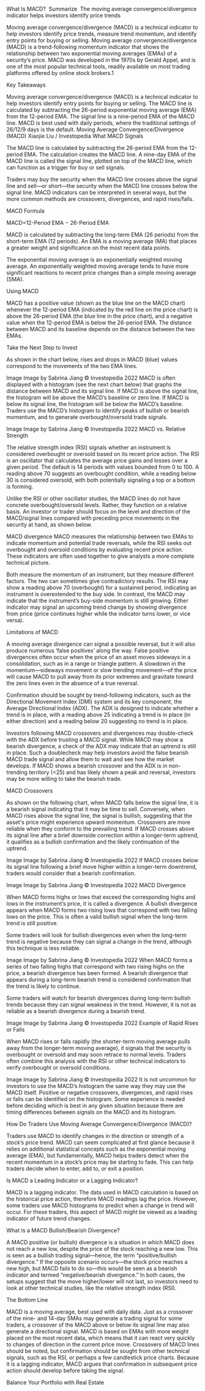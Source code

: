 What Is MACD?
​
 Summarize
​
The moving average convergence/divergence indicator helps investors identify price trends

Moving average convergence/divergence (MACD) is a technical indicator to help investors identify price trends, measure trend momentum, and identify entry points for buying or selling. Moving average convergence/divergence (MACD) is a trend-following momentum indicator that shows the relationship between two exponential moving averages (EMAs) of a security’s price. MACD was developed in the 1970s by Gerald Appel, and is one of the most popular technical tools, readily available on most trading platforms offered by online stock brokers.1

Key Takeaways

Moving average convergence/divergence (MACD) is a technical indicator to help investors identify entry points for buying or selling.
The MACD line is calculated by subtracting the 26-period exponential moving average (EMA) from the 12-period EMA.
The signal line is a nine-period EMA of the MACD line.
MACD is best used with daily periods, where the traditional settings of 26/12/9 days is the default.
Moving Average Convergence/Divergence (MACD)
Xiaojie Liu / Investopedia
What MACD Signals

The MACD line is calculated by subtracting the 26-period EMA from the 12-period EMA. The calculation creates the MACD line. A nine-day EMA of the MACD line is called the signal line, plotted on top of the MACD line, which can function as a trigger for buy or sell signals.

Traders may buy the security when the MACD line crosses above the signal line and sell—or short—the security when the MACD line crosses below the signal line. MACD indicators can be interpreted in several ways, but the more common methods are crossovers, divergences, and rapid rises/falls.

MACD Formula

MACD=12-Period EMA − 26-Period EMA

MACD is calculated by subtracting the long-term EMA (26 periods) from the short-term EMA (12 periods). An EMA is a moving average (MA) that places a greater weight and significance on the most recent data points.

The exponential moving average is an exponentially weighted moving average. An exponentially weighted moving average tends to have more significant reactions to recent price changes than a simple moving average (SMA).

Using MACD

MACD has a positive value (shown as the blue line on the MACD chart) whenever the 12-period EMA (indicated by the red line on the price chart) is above the 26-period EMA (the blue line in the price chart), and a negative value when the 12-period EMA is below the 26-period EMA. The distance between MACD and its baseline depends on the distance between the two EMAs.

Take the Next Step to Invest

As shown in the chart below, rises and drops in MACD (blue) values correspond to the movements of the two EMA lines.

Image
Image by Sabrina Jiang © Investopedia 2022
MACD is often displayed with a histogram (see the next chart below) that graphs the distance between MACD and its signal line. If MACD is above the signal line, the histogram will be above the MACD’s baseline or zero line. If MACD is below its signal line, the histogram will be below the MACD’s baseline. Traders use the MACD’s histogram to identify peaks of bullish or bearish momentum, and to generate overbought/oversold trade signals.

Image
Image by Sabrina Jiang © Investopedia 2022
MACD vs. Relative Strength

The relative strength index (RSI) signals whether an instrument is considered overbought or oversold based on its recent price action. The RSI is an oscillator that calculates the average price gains and losses over a given period. The default is 14 periods with values bounded from 0 to 100. A reading above 70 suggests an overbought condition, while a reading below 30 is considered oversold, with both potentially signaling a top or a bottom is forming.

Unlike the RSI or other oscillator studies, the MACD lines do not have concrete overbought/oversold levels. Rather, they function on a relative basis. An investor or trader should focus on the level and direction of the MACD/signal lines compared with preceding price movements in the security at hand, as shown below.

MACD divergence
MACD measures the relationship between two EMAs to indicate momentum and potential trade reversals, while the RSI seeks out overbought and oversold conditions by evaluating recent price action. These indicators are often used together to give analysts a more complete technical picture.

Both measure the momentum of an instrument, but they measure different factors. The two can sometimes give contradictory results. The RSI may show a reading above 70 (overbought) for a sustained period, indicating an instrument is overextended to the buy side. In contrast, the MACD may indicate that the instrument’s buy-side momentum is still growing. Either indicator may signal an upcoming trend change by showing divergence from price (price continues higher while the indicator turns lower, or vice versa).

Limitations of MACD

A moving average divergence can signal a possible reversal, but it will also produce numerous ‘false positives’ along the way. False positive divergences often occur when the price of an asset moves sideways in a consolidation, such as in a range or triangle pattern. A slowdown in the momentum—sideways movement or slow trending movement—of the price will cause MACD to pull away from its prior extremes and gravitate toward the zero lines even in the absence of a true reversal.

Confirmation should be sought by trend-following indicators, such as the Directional Movement Index (DMI) system and its key component, the Average Directional Index (ADX). The ADX is designed to indicate whether a trend is in place, with a reading above 25 indicating a trend is in place (in either direction) and a reading below 20 suggesting no trend is in place.

Investors following MACD crossovers and divergences may double-check with the ADX before trusting a MACD signal. While MACD may show a bearish divergence, a check of the ADX may indicate that an uptrend is still in place. Such a doublecheck may help investors avoid the false bearish MACD trade signal and allow them to wait and see how the market develops. If MACD shows a bearish crossover and the ADX is in non-trending territory (<25) and has likely shown a peak and reversal, investors may be more willing to take the bearish trade.

MACD Crossovers

As shown on the following chart, when MACD falls below the signal line, it is a bearish signal indicating that it may be time to sell. Conversely, when MACD rises above the signal line, the signal is bullish, suggesting that the asset's price might experience upward momentum. Crossovers are more reliable when they conform to the prevailing trend. If MACD crosses above its signal line after a brief downside correction within a longer-term uptrend, it qualifies as a bullish confirmation and the likely continuation of the uptrend.

Image
Image by Sabrina Jiang © Investopedia 2022
If MACD crosses below its signal line following a brief move higher within a longer-term downtrend, traders would consider that a bearish confirmation.

Image
Image by Sabrina Jiang © Investopedia 2022
MACD Divergence

When MACD forms highs or lows that exceed the corresponding highs and lows in the instrument’s price, it is called a divergence. A bullish divergence appears when MACD forms two rising lows that correspond with two falling lows on the price. This is often a valid bullish signal when the long-term trend is still positive.

Some traders will look for bullish divergences even when the long-term trend is negative because they can signal a change in the trend, although this technique is less reliable.

Image
Image by Sabrina Jiang © Investopedia 2022
When MACD forms a series of two falling highs that correspond with two rising highs on the price, a bearish divergence has been formed. A bearish divergence that appears during a long-term bearish trend is considered confirmation that the trend is likely to continue.

Some traders will watch for bearish divergences during long-term bullish trends because they can signal weakness in the trend. However, it is not as reliable as a bearish divergence during a bearish trend.

Image
Image by Sabrina Jiang © Investopedia 2022
Example of Rapid Rises or Falls

When MACD rises or falls rapidly (the shorter-term moving average pulls away from the longer-term moving average), it signals that the security is overbought or oversold and may soon retrace to normal levels. Traders often combine this analysis with the RSI or other technical indicators to verify overbought or oversold conditions.

Image
Image by Sabrina Jiang © Investopedia 2022
It is not uncommon for investors to use the MACD’s histogram the same way they may use the MACD itself. Positive or negative crossovers, divergences, and rapid rises or falls can be identified on the histogram. Some experience is needed before deciding which is best in any given situation because there are timing differences between signals on the MACD and its histogram.

How Do Traders Use Moving Average Convergence/Divergence (MACD)?

Traders use MACD to identify changes in the direction or strength of a stock’s price trend. MACD can seem complicated at first glance because it relies on additional statistical concepts such as the exponential moving average (EMA), but fundamentally, MACD helps traders detect when the recent momentum in a stock’s price may be starting to fade. This can help traders decide when to enter, add to, or exit a position.

Is MACD a Leading Indicator or a Lagging Indicator?

MACD is a lagging indicator. The data used in MACD calculation is based on the historical price action, therefore MACD readings lag the price. However, some traders use MACD histograms to predict when a change in trend will occur. For these traders, this aspect of MACD might be viewed as a leading indicator of future trend changes.

What Is a MACD Bullish/Bearish Divergence?

A MACD positive (or bullish) divergence is a situation in which MACD does not reach a new low, despite the price of the stock reaching a new low. This is seen as a bullish trading signal—hence, the term “positive/bullish divergence.” If the opposite scenario occurs—the stock price reaches a new high, but MACD fails to do so—this would be seen as a bearish indicator and termed “negative/bearish divergence.” In both cases, the setups suggest that the move higher/lower will not last, so investors need to look at other technical studies, like the relative strength index (RSI).

The Bottom Line

MACD is a moving average, best used with daily data. Just as a crossover of the nine- and 14-day SMAs may generate a trading signal for some traders, a crossover of the MACD above or below its signal line may also generate a directional signal. MACD is based on EMAs with more weight placed on the most recent data, which means that it can react very quickly to changes of direction in the current price move. Crossovers of MACD lines should be noted, but confirmation should be sought from other technical signals, such as the RSI, or perhaps a few candlestick price charts. Because it is a lagging indicator, MACD argues that confirmation in subsequent price action should develop before taking the signal.

Balance Your Portfolio with Real Estate
